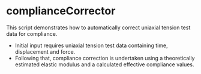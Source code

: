 # complianceCorrector
 
This script demonstrates how to automatically correct uniaxial tension test data for compliance.

- Initial input requires uniaxial tension test data containing time, displacement and force. 
- Following that, compliance correction is undertaken using a theoretically estimated elastic modulus and a calculated effective compliance values.
